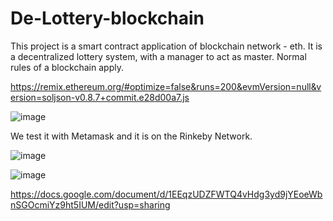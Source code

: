 # De-Lottery-blockchain

This project is a smart contract application of blockchain network - eth. 
It is a decentralized lottery system, with a manager to act as master.
Normal rules of a blockchain apply.

https://remix.ethereum.org/#optimize=false&runs=200&evmVersion=null&version=soljson-v0.8.7+commit.e28d00a7.js

![image](https://user-images.githubusercontent.com/55339048/181366888-ffaeebfb-00a5-4234-baf2-0c290e1834f8.png)

We test it with Metamask and it is on the Rinkeby Network.

![image](https://user-images.githubusercontent.com/55339048/181367300-fddf8226-9a26-4b5b-b5a6-191b000cd0a3.png)

![image](https://user-images.githubusercontent.com/55339048/181368275-05e48fb2-85e1-48dd-becd-866c4563fdef.png)





https://docs.google.com/document/d/1EEqzUDZFWTQ4vHdg3yd9jYEoeWbnSGOcmiYz9ht5IUM/edit?usp=sharing
